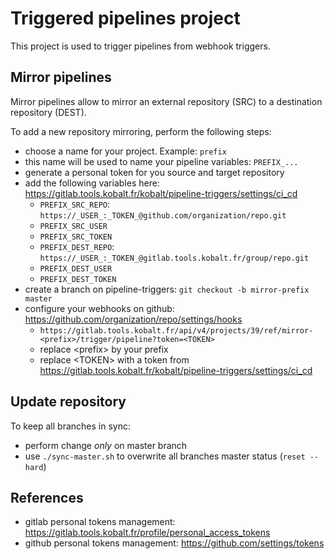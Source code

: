 # Triggered pipelines project

This project is used to trigger pipelines from webhook triggers.

## Mirror pipelines

Mirror pipelines allow to mirror an external repository (SRC) to a destination
repository (DEST).

To add a new repository mirroring, perform the following steps:

* choose a name for your project. Example: ``prefix``
* this name will be used to name your pipeline variables: ``PREFIX_...``
* generate a personal token for you source and target repository
* add the following variables here: https://gitlab.tools.kobalt.fr/kobalt/pipeline-triggers/settings/ci_cd
  * ``PREFIX_SRC_REPO``: ``https://_USER_:_TOKEN_@github.com/organization/repo.git``
  * ``PREFIX_SRC_USER``
  * ``PREFIX_SRC_TOKEN``
  * ``PREFIX_DEST_REPO``: ``https://_USER_:_TOKEN_@gitlab.tools.kobalt.fr/group/repo.git``
  * ``PREFIX_DEST_USER``
  * ``PREFIX_DEST_TOKEN``
* create a branch on pipeline-triggers: ``git checkout -b mirror-prefix master``
* configure your webhooks on github: https://github.com/organization/repo/settings/hooks
  * ``https://gitlab.tools.kobalt.fr/api/v4/projects/39/ref/mirror-<prefix>/trigger/pipeline?token=<TOKEN>``
  * replace \<prefix\> by your prefix
  * replace \<TOKEN\> with a token from https://gitlab.tools.kobalt.fr/kobalt/pipeline-triggers/settings/ci_cd

## Update repository

To keep all branches in sync:

* perform change *only* on master branch
* use ``./sync-master.sh`` to overwrite all branches master status (``reset --hard``)

## References

* gitlab personal tokens management: https://gitlab.tools.kobalt.fr/profile/personal_access_tokens
* github personal tokens management: https://github.com/settings/tokens

